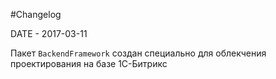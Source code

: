 #Changelog

DATE - 2017-03-11

Пакет `BackendFramework` создан специально для облекчения проектирования на базе 1C-Битрикс
